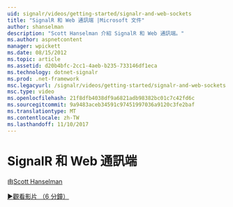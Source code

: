 ```yaml
---
uid: signalr/videos/getting-started/signalr-and-web-sockets
title: "SignalR 和 Web 通訊端 |Microsoft 文件"
author: shanselman
description: "Scott Hanselman 介紹 SignalR 和 Web 通訊端。"
ms.author: aspnetcontent
manager: wpickett
ms.date: 08/15/2012
ms.topic: article
ms.assetid: d20b4bfc-2cc1-4aeb-b235-733146df1eca
ms.technology: dotnet-signalr
ms.prod: .net-framework
msc.legacyurl: /signalr/videos/getting-started/signalr-and-web-sockets
msc.type: video
ms.openlocfilehash: 21f8dfb4038df9a6821adb98382bc01c7c42fd6c
ms.sourcegitcommit: 9a9483aceb34591c97451997036a9120c3fe2baf
ms.translationtype: MT
ms.contentlocale: zh-TW
ms.lasthandoff: 11/10/2017
---
```

<a name="signalr-and-web-sockets"></a>SignalR 和 Web 通訊端
====================
由[Scott Hanselman](https://github.com/shanselman)

[&#9654;觀看影片 （6 分鐘）](https://channel9.msdn.com/Blogs/ASP-NET-Site-Videos/signalr-and-web-sockets)
